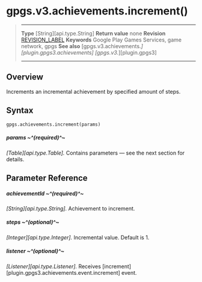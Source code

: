 # gpgs.v3.achievements.increment()

> --------------------- ------------------------------------------------------------------------------------------
> __Type__              [String][api.type.String]
> __Return value__      none
> __Revision__          [REVISION_LABEL](REVISION_URL)
> __Keywords__          Google Play Games Services, game network, gpgs
> __See also__          [gpgs.v3.achievements.*][plugin.gpgs3.achievements]
>                       [gpgs.v3.*][plugin.gpgs3]
> --------------------- ------------------------------------------------------------------------------------------

## Overview

Increments an incremental achievement by specified amount of steps.

## Syntax

	gpgs.achievements.increment(params)

##### params ~^(required)^~
_[Table][api.type.Table]._ Contains parameters — see the next section for details.

## Parameter Reference

##### achievementId ~^(required)^~
_[String][api.type.String]._ Achievement to increment.

##### steps ~^(optional)^~
_[Integer][api.type.Integer]._ Incremental value. Default is 1.

##### listener ~^(optional)^~
_[Listener][api.type.Listener]._ Receives [increment][plugin.gpgs3.achievements.event.increment] event.
